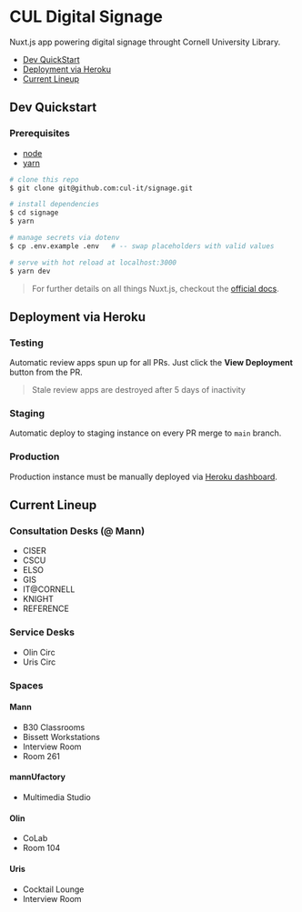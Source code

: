 # CUL Digital Signage

Nuxt.js app powering digital signage throught Cornell University Library.

* [Dev QuickStart](#dev-quickstart)
* [Deployment via Heroku](#deployment-via-heroku)
* [Current Lineup](#current-lineup)

## Dev Quickstart

### Prerequisites
* [node](https://nodejs.org)
* [yarn](https://yarnpkg.com)

``` sh
# clone this repo
$ git clone git@github.com:cul-it/signage.git

# install dependencies
$ cd signage
$ yarn

# manage secrets via dotenv
$ cp .env.example .env   # -- swap placeholders with valid values

# serve with hot reload at localhost:3000
$ yarn dev
```

> For further details on all things Nuxt.js, checkout the [official docs](https://nuxtjs.org/guide).

## Deployment via Heroku

### Testing
Automatic review apps spun up for all PRs. Just click the **View Deployment** button from the PR.

> Stale review apps are destroyed after 5 days of inactivity

### Staging
Automatic deploy to staging instance on every PR merge to `main` branch.

### Production
Production instance must be manually deployed via [Heroku dashboard](https://dashboard.heroku.com).

## Current Lineup

### Consultation Desks (@ Mann)

* CISER
* CSCU
* ELSO
* GIS
* IT@CORNELL
* KNIGHT
* REFERENCE

### Service Desks

* Olin Circ
* Uris Circ

### Spaces

#### Mann

* B30 Classrooms
* Bissett Workstations
* Interview Room
* Room 261

#### mannUfactory

* Multimedia Studio

#### Olin

* CoLab
* Room 104

#### Uris

* Cocktail Lounge
* Interview Room
